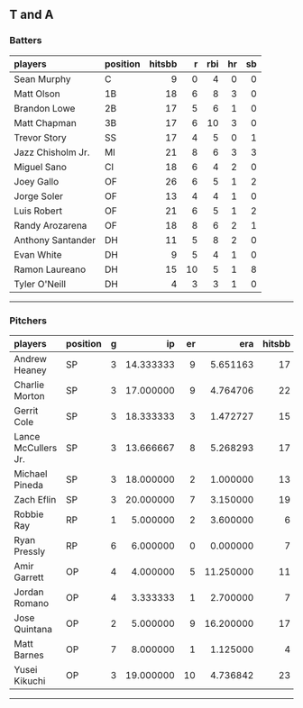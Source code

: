 ## T and A

### Batters

 
|players           |position | hitsbb|  r| rbi| hr| sb| 
|:-----------------|:--------|------:|--:|---:|--:|--:| 
|Sean Murphy       |C        |      9|  0|   4|  0|  0| 
|Matt Olson        |1B       |     18|  6|   8|  3|  0| 
|Brandon Lowe      |2B       |     17|  5|   6|  1|  0| 
|Matt Chapman      |3B       |     17|  6|  10|  3|  0| 
|Trevor Story      |SS       |     17|  4|   5|  0|  1| 
|Jazz Chisholm Jr. |MI       |     21|  8|   6|  3|  3| 
|Miguel Sano       |CI       |     18|  6|   4|  2|  0| 
|Joey Gallo        |OF       |     26|  6|   5|  1|  2| 
|Jorge Soler       |OF       |     13|  4|   4|  1|  0| 
|Luis Robert       |OF       |     21|  6|   5|  1|  2| 
|Randy Arozarena   |OF       |     18|  8|   6|  2|  1| 
|Anthony Santander |DH       |     11|  5|   8|  2|  0| 
|Evan White        |DH       |      9|  5|   4|  1|  0| 
|Ramon Laureano    |DH       |     15| 10|   5|  1|  8| 
|Tyler O'Neill     |DH       |      4|  3|   3|  1|  0| 

* * *

### Pitchers

 
|players             |position |  g|        ip| er|       era| hitsbb|      whip| so|  w| sv| 
|:-------------------|:--------|--:|---------:|--:|---------:|------:|---------:|--:|--:|--:| 
|Andrew Heaney       |SP       |  3| 14.333333|  9|  5.651163|     17| 1.1860465| 19|  1|  0| 
|Charlie Morton      |SP       |  3| 17.000000|  9|  4.764706|     22| 1.2941176| 21|  1|  0| 
|Gerrit Cole         |SP       |  3| 18.333333|  3|  1.472727|     15| 0.8181818| 29|  2|  0| 
|Lance McCullers Jr. |SP       |  3| 13.666667|  8|  5.268293|     17| 1.2439024| 16|  1|  0| 
|Michael Pineda      |SP       |  3| 18.000000|  2|  1.000000|     13| 0.7222222| 17|  1|  0| 
|Zach Eflin          |SP       |  3| 20.000000|  7|  3.150000|     19| 0.9500000| 16|  1|  0| 
|Robbie Ray          |RP       |  1|  5.000000|  2|  3.600000|      6| 1.2000000|  3|  0|  0| 
|Ryan Pressly        |RP       |  6|  6.000000|  0|  0.000000|      7| 1.1666667|  6|  1|  1| 
|Amir Garrett        |OP       |  4|  4.000000|  5| 11.250000|     11| 2.7500000|  3|  0|  2| 
|Jordan Romano       |OP       |  4|  3.333333|  1|  2.700000|      7| 2.1000000|  4|  1|  0| 
|Jose Quintana       |OP       |  2|  5.000000|  9| 16.200000|     17| 3.4000000|  9|  0|  0| 
|Matt Barnes         |OP       |  7|  8.000000|  1|  1.125000|      4| 0.5000000| 15|  1|  2| 
|Yusei Kikuchi       |OP       |  3| 19.000000| 10|  4.736842|     23| 1.2105263| 19|  0|  0| 


* * *


